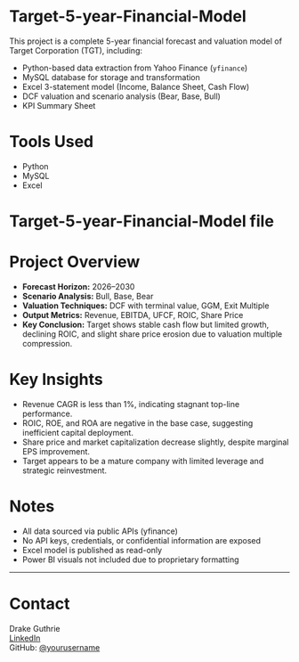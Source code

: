 # Target-5-year-Financial-Model
This project is a complete 5-year financial forecast and valuation model of Target Corporation (TGT), including:

- Python-based data extraction from Yahoo Finance (`yfinance`)
- MySQL database for storage and transformation
- Excel 3-statement model (Income, Balance Sheet, Cash Flow)
- DCF valuation and scenario analysis (Bear, Base, Bull)
- KPI Summary Sheet

# Tools Used

- Python
- MySQL
- Excel

# Target-5-year-Financial-Model file


# Project Overview

- **Forecast Horizon:** 2026–2030  
- **Scenario Analysis:** Bull, Base, Bear  
- **Valuation Techniques:** DCF with terminal value, GGM, Exit Multiple  
- **Output Metrics:** Revenue, EBITDA, UFCF, ROIC, Share Price  
- **Key Conclusion:** Target shows stable cash flow but limited growth, declining ROIC, and slight share price erosion due to valuation multiple compression.


# Key Insights

- Revenue CAGR is less than 1%, indicating stagnant top-line performance.
- ROIC, ROE, and ROA are negative in the base case, suggesting inefficient capital deployment.
- Share price and market capitalization decrease slightly, despite marginal EPS improvement.
- Target appears to be a mature company with limited leverage and strategic reinvestment.


# Notes

- All data sourced via public APIs (yfinance)
- No API keys, credentials, or confidential information are exposed
- Excel model is published as read-only
- Power BI visuals not included due to proprietary formatting

---

# Contact

Drake Guthrie  
[LinkedIn](https://www.linkedin.com/in/YOUR-LINKEDIN)  
GitHub: [@yourusername](https://github.com/yourusername)
